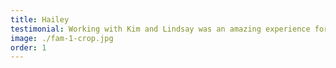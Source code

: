 ```yaml
---
title: Hailey
testimonial: Working with Kim and Lindsay was an amazing experience for my pregnancy announcement. They listened to all of my requests and produced the most perfect golden hour photos. They made me feel gorgeous and made my boyfriend, who is extremely camera shy, feel so comfortable. I would recommend them again and again.
image: ./fam-1-crop.jpg
order: 1
---
```

